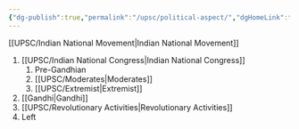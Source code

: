 ```yaml
---
{"dg-publish":true,"permalink":"/upsc/political-aspect/","dgHomeLink":true,"dgPassFrontmatter":false}
---
```


[[UPSC/Indian National Movement|Indian National Movement]]
1. [[UPSC/Indian National Congress|Indian National Congress]]
	1. Pre-Gandhian 
	2. [[UPSC/Moderates|Moderates]]
	3. [[UPSC/Extremist|Extremist]] 
2. [[Gandhi|Gandhi]]
3. [[UPSC/Revolutionary  Activities|Revolutionary  Activities]]
4. Left 